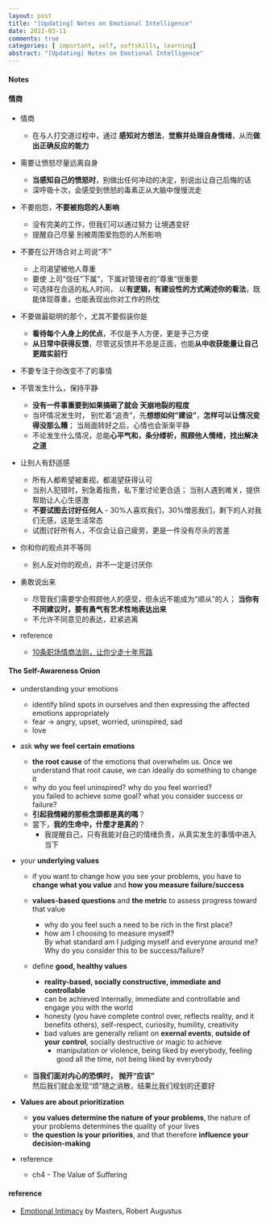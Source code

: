 ```yaml
---
layout: post
title: "[Updating] Notes on Emotional Intelligence"
date: 2022-03-11 
comments: true
categories: [ important, self, softskills, learning]
abstract: "[Updating] Notes on Emotional Intelligence"
---
```


#### Notes  


#### 情商  
* 情商  
    - 在与人打交道过程中，通过 **感知对方想法**，**觉察并处理自身情绪**，从而**做出正确反应的能力**    

* 需要让愤怒尽量远离自身  
    - **当感知自己的愤怒时**，别做出任何冲动的决定，别说出让自己后悔的话  
    - 深呼吸十次，会感受到愤怒的毒素正从大脑中慢慢流走  

* 不要抱怨，**不要被抱怨的人影响**    
    - 没有完美的工作，但我们可以通过努力 让境遇变好  
    - 提醒自己尽量 别被周围爱抱怨的人所影响  

* 不要在公开场合对上司说“不”  
    - 上司渴望被他人尊重
    - 要使 上司“信任”下属“，下属对管理者的”尊重“很重要  
    - 可选择在合适的私人时间， 以**有逻辑，有建设性的方式阐述你的看法**，既能体现尊重，也能表现出你对工作的热忱  

* 不要做最聪明的那个，尤其不要假装你是  
    - **看待每个人身上的优点**，不仅是予人方便，更是予己方便  
    - **从日常中获得反馈**，尽管这反馈并不总是正面，也能**从中收获能量让自己更踏实前行**  

* 不要专注于你改变不了的事情  
    

* 不管发生什么，保持平静  
    - **没有一件事重要到如果搞砸了就会 天崩地裂的程度**    
    - 当坏情况发生时， 别忙着“追责”，先**想想如何“建设”**，**怎样可以让情况变得没那么糟**；
    当局面转好之后，心情也会渐渐平静  
    - 不论发生什么情况，总能**心平气和，条分缕析，照顾他人情绪，找出解决之道**  

* 让别人有舒适感  
    - 所有人都希望被重视，都渴望获得认可  
    - 当别人犯错时，别急着指责，私下里讨论更合适； 当别人遇到难关，提供帮助让人心生感激  
    - **不要试图去讨好任何人** - 30%人喜欢我们，30%憎恶我们，剩下的人对我们无感，这是生活常态  
    - 试图讨好所有人，不仅会让自己疲劳，更是一件没有尽头的苦差  

* 你和你的观点并不等同  
    - 别人反对你的观点，并不一定是讨厌你  

* 勇敢说出来  
    - 尽管我们需要学会照顾他人的感受，但永远不能成为“顺从”的人；
    **当你有不同建议时，要有勇气有艺术性地表达出来**      
    - 不允许不同意见的表达，赶紧逃离  

* reference  
    - [10条职场情商法则，让你少走十年弯路](http://nulishehui.blog.caixin.com/archives/257073)


#### The Self-Awareness Onion  
* understanding your emotions  
    - identify blind spots in ourselves and then expressing the affected emotions appropriately  
    - fear -> angry, upset, worried, uninspired, sad  
    - love   
 
* ask **why we feel certain emotions**    
    - **the root cause** of the emotions that overwhelm us. 
    Once we understand that root cause, we can ideally do something to change it   
    -  why do you feel uninspired?  why do you feel worried?  
    you failed to achieve some goal?  what you consider success or failure?  
    - **引起我情緒的那些念頭都是真的嗎**？  
    - 當下，**我的生命中，什麼才是真的**？  
        + 我提醒自己，只有我能对自己的情绪负责，从真实发生的事情中进入当下  

* your **underlying values**  
    - if you want to change how you see your problems, 
    you have to **change what you value** and **how you measure failure/success**  

    - **values-based questions** and **the metric** to assess progress toward that value  
        + why do you feel such a need to be rich in the first place?  
        + how am I choosing to measure myself?  
        By what standard am I judging myself and everyone around me?  
        Why do you consider this to be success/failure?  

    - define **good, healthy values**  
        + **reality-based, socially constructive, immediate and controllable**    
        + can be achieved internally, immediate and controllable and engage you with the world  
        + honesty (you have complete control over, reflects reality, and it benefits others), self-respect, curiosity, humility, creativity  
        + bad values are generally reliant on **exernal events**, **outside of your control**, socially destructive or magic to achieve  
            - manipulation or violence, being liked by everybody,
        feeling good all the time, not being liked by everybody  

    - **当我们面对内心的恐惧时， 抛开“应该”**  
    然后我们就会发现“烦”随之消散，结果比我们规划的还要好  


* **Values are about prioritization**    
    -  **you values determine the nature of your problems**, 
    the nature of your problems determines the quality of your lives  
    - **the question is your priorities**, and that therefore **influence your decision-making**    


* reference 
    - ch4 - The Value of Suffering


#### reference
* [Emotional Intimacy](https://read.amazon.com/reader?asin=B00E6EFGHS&ref_=kwl_kr_iv_rec_1&language=en-US) by Masters, Robert Augustus  
